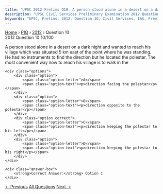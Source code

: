 ```yaml
---
title: "UPSC 2012 Prelims Q10: A person stood alone in a desert on a dark night and wanted..."
description: "UPSC Civil Services Preliminary Examination 2012 Question 10 with options and answer"
keywords: "UPSC, Prelims, 2012, Question 10, Civil Services, IAS, Previous Year Questions"
---
```


<nav class="breadcrumb">
    <a href="../../">Home</a>
    <span>›</span>
    <a href="../">PIQ</a>
    <span>›</span>
    <a href="./">2012</a>
    <span>›</span>
    <span>Question 10</span>
</nav>

<div class="question-header">
    <div class="question-meta">
        <span class="year-badge">2012</span>
        <span class="question-number">Question 10</span>
        <span class="progress">10/100</span>
    </div>
    <div class="progress-bar">
        <div class="progress-fill" style="width: 10.0%"></div>
    </div>
</div>

<div class="question-content">
    <div class="question-text">
        <p>A person stood alone in a desert on a dark night and wanted to reach his village which was situated 5 km east of the point where he was standing. He had no instruments to find the direction but he located the polestar. The most convenient way now to reach his village is to walk in the</p>
    </div>
    
    <div class="options">
        <div class="option">
            <span class="option-letter">A</span>
            <span class="option-text"><p>direction facing the polestar</p></span>
        </div>
        <div class="option">
            <span class="option-letter">B</span>
            <span class="option-text"><p>direction opposite to the polestar</p></span>
        </div>
        <div class="option correct">
            <span class="option-letter">C</span>
            <span class="option-text"><p>direction keeping the polestar to his left</p></span>
        </div>
        <div class="option">
            <span class="option-letter">D</span>
            <span class="option-text"><p>direction keeping the polestar to his right</p></span>
        </div>
    </div>

    <div class="answer-box">
        <strong>Correct Answer:</strong> Option C
    </div>
</div>

<div class="question-nav">
    <a href="../q009-despite-having-large-reserves-of-coal-why-does-ind/" class="nav-btn prev">← Previous</a>
    <a href="../" class="nav-btn center">All Questions</a>
    <a href="../q011-recently-there-has-been-a-concern-over-the-short-s/" class="nav-btn next">Next →</a>
</div>

